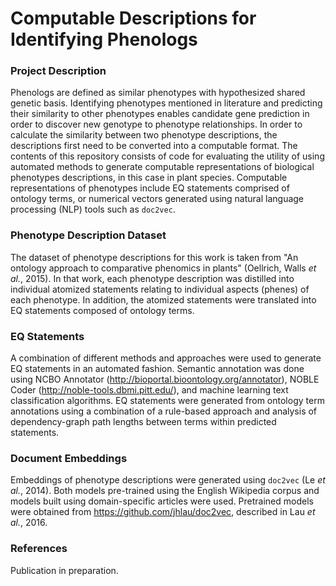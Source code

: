 # Computable Descriptions for Identifying Phenologs
### Project Description
Phenologs are defined as similar phenotypes with hypothesized shared genetic basis. Identifying phenotypes mentioned in literature and predicting their similarity to other phenotypes enables candidate gene prediction in order to discover new genotype to phenotype relationships. In order to calculate the similarity between two phenotype descriptions, the descriptions first need to be converted into a computable format. The contents of this repository consists of code for evaluating the utility of using automated methods to generate computable representations of biological phenotypes descriptions, in this case in plant species. Computable representations of phenotypes include EQ statements comprised of ontology terms, or numerical vectors generated using natural language processing (NLP) tools such as `doc2vec`.

### Phenotype Description Dataset
The dataset of phenotype descriptions for this work is taken from "An ontology approach to comparative phenomics in plants" (Oellrich, Walls *et al.*, 2015). In that work, each phenotype description was distilled into individual atomized statements relating to individual aspects (phenes) of each phenotype. In addition, the atomized statements were translated into EQ statements composed of ontology terms. 

### EQ Statements
A combination of different methods and approaches were used to generate EQ statements in an automated fashion. Semantic annotation was done using NCBO Annotator (http://bioportal.bioontology.org/annotator), NOBLE Coder (http://noble-tools.dbmi.pitt.edu/), and machine learning text classification algorithms. EQ statements were generated from ontology term annotations using a combination of a rule-based approach and analysis of dependency-graph path lengths between terms within predicted statements.

### Document Embeddings
Embeddings of phenotype descriptions were generated using `doc2vec` (Le *et al.*, 2014). Both models pre-trained using the English Wikipedia corpus and models built using domain-specific articles were used. Pretrained models were obtained from https://github.com/jhlau/doc2vec, described in Lau *et al.*, 2016.

### References
Publication in preparation.